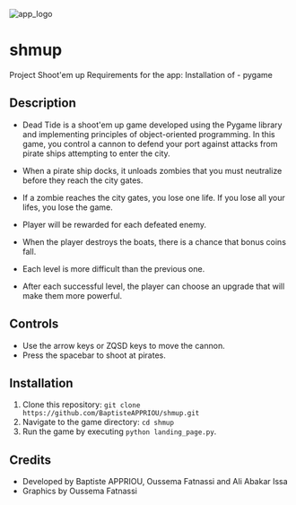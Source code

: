 ![app_logo](https://github.com/BaptisteAPPRIOU/shmup/assets/163514769/c7a1a2d9-0727-4762-9c43-46ef871795d4)


# shmup
Project Shoot'em up
Requirements for the app: Installation of - pygame 

## Description

- Dead Tide is a shoot'em up game developed using the Pygame library and implementing principles of object-oriented programming. In this game, you control a cannon to defend your port against attacks from pirate ships attempting to enter the city.

- When a pirate ship docks, it unloads zombies that you must neutralize before they reach the city gates.

- If a zombie reaches the city gates, you lose one life. If you lose all your lifes, you lose the game.

- Player will be rewarded for each defeated enemy.

- When the player destroys the boats, there is a chance that bonus coins fall.

- Each level is more difficult than the previous one.

- After each successful level, the player can choose an upgrade that will make them more powerful.

## Controls

- Use the arrow keys or ZQSD keys to move the cannon.
- Press the spacebar to shoot at pirates.

## Installation

1. Clone this repository: `git clone https://github.com/BaptisteAPPRIOU/shmup.git`
2. Navigate to the game directory: `cd shmup`
3. Run the game by executing `python landing_page.py`.

## Credits

- Developed by Baptiste APPRIOU, Oussema Fatnassi and Ali Abakar Issa
- Graphics by Oussema Fatnassi


